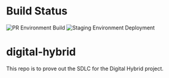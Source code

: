 # Build Status


![PR Environment Build](https://github.com/dmwgroup/digital-hybrid/workflows/Deploy%20to%20Azure%20Static%20Web/badge.svg)
![Staging Environment Deployment](https://github.com/dmwgroup/digital-hybrid/workflows/Deploy%20to%20staging/badge.svg)

# digital-hybrid

This repo is to prove out the SDLC for the Digital Hybrid project.
